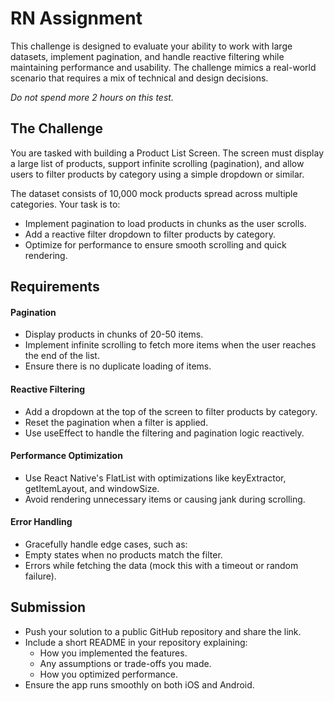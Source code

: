 # RN Assignment

This challenge is designed to evaluate your ability to work with large datasets, implement pagination, and handle reactive filtering while maintaining performance and usability. The challenge mimics a real-world scenario that requires a mix of technical and design decisions.

*Do not spend more 2 hours on this test.*

## The Challenge

You are tasked with building a Product List Screen. The screen must display a large list of products, support infinite scrolling (pagination), and allow users to filter products by category using a simple dropdown or similar.

The dataset consists of 10,000 mock products spread across multiple categories. Your task is to:

- Implement pagination to load products in chunks as the user scrolls.
- Add a reactive filter dropdown to filter products by category.
- Optimize for performance to ensure smooth scrolling and quick rendering.

## Requirements

#### Pagination

- Display products in chunks of 20-50 items.
- Implement infinite scrolling to fetch more items when the user reaches the end of the list.
- Ensure there is no duplicate loading of items.

#### Reactive Filtering

- Add a dropdown at the top of the screen to filter products by category.
- Reset the pagination when a filter is applied.
- Use useEffect to handle the filtering and pagination logic reactively.

#### Performance Optimization

- Use React Native's FlatList with optimizations like keyExtractor, getItemLayout, and windowSize.
- Avoid rendering unnecessary items or causing jank during scrolling.

#### Error Handling

- Gracefully handle edge cases, such as:
- Empty states when no products match the filter.
- Errors while fetching the data (mock this with a timeout or random failure).

## Submission

- Push your solution to a public GitHub repository and share the link.
- Include a short README in your repository explaining:
  - How you implemented the features.
  - Any assumptions or trade-offs you made.
  - How you optimized performance.
- Ensure the app runs smoothly on both iOS and Android.
